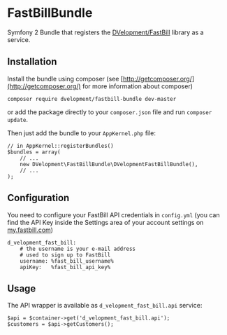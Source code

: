 FastBillBundle
==============

Symfony 2 Bundle that registers the [DVelopment/FastBill](https://github.com/dVelopment/fastbill) library as a service.

## Installation

Install the bundle using composer (see [http://getcomposer.org/](http://getcomposer.org/) for more information about composer)

    composer require dvelopment/fastbill-bundle dev-master
    
or add the package directly to your `composer.json` file and run `composer update`.

Then just add the bundle to your `AppKernel.php` file:

    // in AppKernel::registerBundles()
    $bundles = array(
        // ...
        new DVelopment\FastBillBundle\DVelopmentFastBillBundle(),
        // ...
    );

## Configuration

You need to configure your FastBill API credentials in `config.yml` (you can find the API Key inside the Settings area of your account settings on [my.fastbill.com](https://my.fastbill.com))

    d_velopment_fast_bill:
    	# the username is your e-mail address
    	# used to sign up to FastBill
        username: %fast_bill_username% 
        apiKey:   %fast_bill_api_key%
        
        
## Usage

The API wrapper is available as `d_velopment_fast_bill.api` service:

    $api = $container->get('d_velopment_fast_bill.api');
    $customers = $api->getCustomers();
